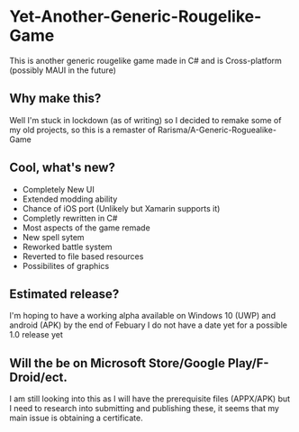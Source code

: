 # Yet-Another-Generic-Rougelike-Game
This is another generic rougelike game made in C# and is Cross-platform (possibly MAUI in the future)

## Why make this?
Well I'm stuck in lockdown (as of writing) so I decided to remake some of my old projects,
so this is a remaster of Rarisma/A-Generic-Roguealike-Game

## Cool, what's new?
- Completely New UI 
- Extended modding ability
- Chance of iOS port (Unlikely but Xamarin supports it)
- Completly rewritten in C#
- Most aspects of the game remade
- New spell sytem
- Reworked battle system
- Reverted to file based resources
- Possibilites of graphics

## Estimated release?

I'm hoping to have a working alpha available on Windows 10 (UWP) and android (APK) by the end of Febuary
I do not have a date yet for a possible 1.0 release yet

## Will the be on Microsoft Store/Google Play/F-Droid/ect.
I am still looking into this as I will have the prerequisite files (APPX/APK) but I need to research into submitting and publishing these,
it seems that my main issue is obtaining a certificate.
